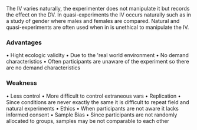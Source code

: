 The IV varies naturally, the experimenter does not manipulate it but records the effect on the DV. In quasi-experiments the IV occurs naturally such as in a study of gender where males and females are compared. Natural and quasi-experiments are often used when in is unethical to manipulate the IV.

### Advantages 
• Hight ecologic validity
	• Due to the 'real world environment 
• No demand characteristics
	• Often participants are unaware of the experiment so there are no demand characteristics

### Weakness
• Less control
	• More difficult to control extraneous vars
• Replication 
	• Since conditions are never exactly the same it is difficult to repeat field and natural experiments
• Ethics 
	• When participants are not aware it lacks informed consent
• Sample Bias 
	• Since participants are not randomly allocated to groups, samples may be not comparable to each other
